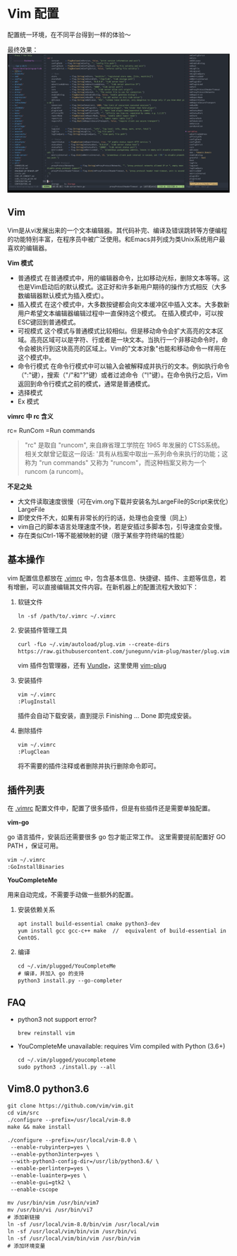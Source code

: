 # Vim 配置

配置统一环境，在不同平台得到一样的体验～

最终效果：
![](./images/screen-shot-vim.png)


## Vim

Vim是从vi发展出来的一个文本编辑器。其代码补完、编译及错误跳转等方便编程的功能特别丰富，在程序员中被广泛使用。和Emacs并列成为类Unix系统用户最喜欢的编辑器。

**Vim 模式**

- 普通模式
  在普通模式中，用的编辑器命令，比如移动光标，删除文本等等。这也是Vim启动后的默认模式。这正好和许多新用户期待的操作方式相反（大多数编辑器默认模式为插入模式）。
- 插入模式
  在这个模式中，大多数按键都会向文本缓冲区中插入文本。大多数新用户希望文本编辑器编辑过程中一直保持这个模式。
  在插入模式中，可以按ESC键回到普通模式。
- 可视模式
  这个模式与普通模式比较相似。但是移动命令会扩大高亮的文本区域。高亮区域可以是字符、行或者是一块文本。当执行一个非移动命令时，命令会被执行到这块高亮的区域上。Vim的"文本对象"也能和移动命令一样用在这个模式中。
- 命令行模式
  在命令行模式中可以输入会被解释成并执行的文本。例如执行命令（":"键），搜索（"/"和"?"键）或者过滤命令（"!"键）。在命令执行之后，Vim返回到命令行模式之前的模式，通常是普通模式。
- 选择模式
- Ex 模式


**vimrc 中 rc 含义**

rc= RunCom =Run commands

> "rc" 是取自 "runcom", 来自麻省理工学院在 1965 年发展的 CTSS系统。相关文献曾记载这一段话: '具有从档案中取出一系列命令来执行的功能；这称为 "run commands" 又称为 "runcom"，而这种档案又称为一个 runcom (a runcom)。


**不足之处**

- 大文件读取速度很慢（可在vim.org下载并安装名为LargeFile的Script来优化）LargeFile
- 即使文件不大，如果有非常长的行的话，处理也会变慢（同上）
- vim自己的脚本语言处理速度不快，若是安插过多脚本包，引导速度会变慢。
- 存在类似Ctrl-1等不能被映射的键（限于某些字符终端的性能）


## 基本操作

vim 配置信息都放在 [.vimrc](.vimrc) 中，包含基本信息、快捷键、插件、主题等信息，若有增删，可以直接编辑其文件内容。在新机器上的配置流程大致如下：

1. 软链文件

	```
	ln -sf /path/to/.vimrc ~/.vimrc
	```

2. 安装插件管理工具

	```
	curl -fLo ~/.vim/autoload/plug.vim --create-dirs  https://raw.githubusercontent.com/junegunn/vim-plug/master/plug.vim 
	```
	vim 插件包管理器，还有 [Vundle](https://github.com/VundleVim/Vundle.vim)，这里使用 [vim-plug](https://github.com/junegunn/vim-plug)

3. 安装插件

	```
	vim ~/.vimrc
	:PlugInstall
	```

	插件会自动下载安装，直到提示 Finishing … Done 即完成安装。

4. 删除插件

	```
	vim ~/.vimrc
	:PlugClean
	```
	
	将不需要的插件注释或者删除并执行删除命令即可。


## 插件列表

在 [.vimrc](.vimrc) 配置文件中，配置了很多插件，但是有些插件还是需要单独配置。

**vim-go**

go 语言插件，安装后还需要很多 go 包才能正常工作。
这里需要提前配置好 GO PATH ，保证可用。

```
vim ~/.vimrc
:GoInstallBinaries
```

**YouCompleteMe**

用来自动完成，不需要手动做一些额外的配置。

1. 安装依赖关系

	```
	apt install build-essential cmake python3-dev
	yum install gcc gcc-c++ make  //  equivalent of build-essential in CentOS.
	```

2. 编译

	```
	cd ~/.vim/plugged/YouCompleteMe
	# 编译，并加入 go 的支持
	python3 install.py --go-completer 
	```

## FAQ

- python3 not support error?
	```
	brew reinstall vim
	```

- YouCompleteMe unavailable: requires Vim compiled with Python (3.6+)
	```
	cd ~/.vim/plugged/youcompleteme
	sudo python3 ./install.py --all 
	```


## Vim8.0 python3.6

```
git clone https://github.com/vim/vim.git
cd vim/src
./configure --prefix=/usr/local/vim-8.0
make && make install
```

```
./configure --prefix=/usr/local/vim-8.0 \
 --enable-rubyinterp=yes \
 --enable-python3interp=yes \
 --with-python3-config-dir=/usr/lib/python3.6/ \
 --enable-perlinterp=yes \
 --enable-luainterp=yes \
 --enable-gui=gtk2 \
 --enable-cscope
```


```
mv /usr/bin/vim /usr/bin/vim7
mv /usr/bin/vi /usr/bin/vi7
# 添加新链接
ln -sf /usr/local/vim-8.0/bin/vim /usr/local/vim
ln -sf /usr/local/vim/bin/vim /usr/bin/vi
ln -sf /usr/local/vim/bin/vim /usr/bin/vim
# 添加环境变量
```